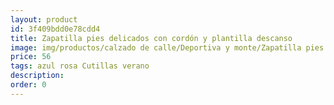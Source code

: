 ```yaml
---
layout: product
id: 3f409bdd0e78cdd4
title: Zapatilla pies delicados con cordón y plantilla descanso
image: img/productos/calzado de calle/Deportiva y monte/Zapatilla pies delicados con cordón y plantilla descanso=56=azul rosa Cutillas verano.webp
price: 56
tags: azul rosa Cutillas verano
description: 
order: 0
---
```


